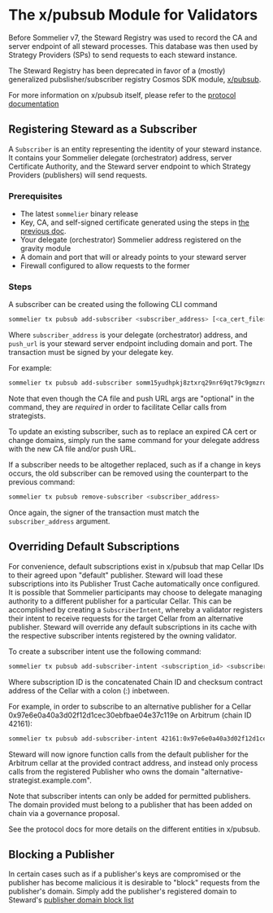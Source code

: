 # The x/pubsub Module for Validators

Before Sommelier v7, the Steward Registry was used to record the CA and server endpoint of all steward processes. This database was then used by Strategy Providers (SPs) to send requests to each steward instance. 

The Steward Registry has been deprecated in favor of a (mostly) generalized pubslisher/subscriber registry Cosmos SDK module, [x/pubsub](https://github.com/peggyjv/sommelier/tree/main/x/pubsub).

For more information on x/pubsub itself, please refer to the [protocol documentation]()

## Registering Steward as a Subscriber

A `Subscriber` is an entity representing the identity of your steward instance. It contains your Sommelier delegate (orchestrator) address, server Certificate Authority, and the Steward server endpoint to which Strategy Providers (publishers) will send requests. 
 
### Prerequisites

- The latest `sommelier` binary release
- Key, CA, and self-signed certificate generated using the steps in [the previous doc](./04-GeneratingCertificates.md).
- Your  delegate (orchestrator) Sommelier address registered on the gravity module
- A domain and port that will or already points to your steward server
- Firewall configured to allow requests to the former

### Steps

A subscriber can be created using the following CLI command

```bash
sommelier tx pubsub add-subscriber <subscriber_address> [<ca_cert_file>] [<push_url>]
```

Where `subscriber_address` is your delegate (orchestrator) address, and `push_url` is your steward server endpoint including domain and port. The transaction must be signed by your delegate key.

For example:

```bash
sommelier tx pubsub add-subscriber somm15yudhpkj8ztxrq29nr69qt79c9gmzrq5qtaqh0 server_ca.crt steward.example.com:5734
```

Note that even though the CA file and push URL args are "optional" in the command, they are *required* in order to facilitate Cellar calls from strategists.

To update an existing subscriber, such as to replace an expired CA cert or change domains, simply run the same command for your delegate address with the new CA file and/or push URL. 

If a subscriber needs to be altogether replaced, such as if a change in keys occurs, the old subscriber can be removed using the counterpart to the previous command:

```bash
sommelier tx pubsub remove-subscriber <subscriber_address>
```

Once again, the signer of the transaction must match the `subscriber_address` argument.

## Overriding Default Subscriptions

For convenience, default subscriptions exist in x/pubsub that map Cellar IDs to their agreed upon "default" publisher. Steward will load these subscriptions into its Publisher Trust Cache automatically once configured. It is possible that Sommelier participants may choose to delegate managing authority to a different publisher for a particular Cellar. This can be accomplished by creating a `SubscriberIntent`, whereby a validator registers their intent to receive requests for the target Cellar from an alternative publisher. Steward will override any default subscriptions in its cache with the respective subscriber intents registered by the owning validator.

To create a subscriber intent use the following command:

```bash
sommelier tx pubsub add-subscriber-intent <subscription_id> <subscriber_address> <publisher_domain> 
```

Where subscription ID is the concatenated Chain ID and checksum contract address of the Cellar with a colon (:) inbetween. 

For example, in order to subscribe to an alternative publisher for a Cellar 0x97e6e0a40a3d02f12d1cec30ebfbae04e37c119e on Arbitrum (chain ID 42161):

```bash
sommelier tx pubsub add-subscriber-intent 42161:0x97e6e0a40a3d02f12d1cec30ebfbae04e37c119e somm15yudhpkj8ztxrq29nr69qt79c9gmzrq5qtaqh0 alternative-strategist.example.com
```

Steward will now ignore function calls from the default publisher for the Arbitrum cellar at the provided contract address, and instead only process calls from the registered Publisher who owns the domain "alternative-strategist.example.com".

Note that subscriber intents can only be added for permitted publishers. The domain provided must belong to a publisher that has been added on chain via a governance proposal.

See the protocol docs for more details on the different entities in x/pubsub.

## Blocking a Publisher

In certain cases such as if a publisher's keys are compromised or the publisher has become malicious it is desirable to "block" requests from the publisher's domain. Simply add the publisher's registered domain to Steward's [publisher domain block list](https://github.com/PeggyJV/steward/blob/collin/v4-docs/docs/01-Configuration.md#publisher_domain_block_list) 
